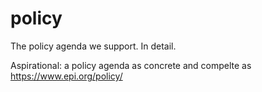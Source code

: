 # policy
The policy agenda we support. In detail.

Aspirational: a policy agenda as concrete and compelte as https://www.epi.org/policy/
